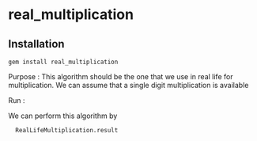 # real_multiplication

## Installation
  ```
  gem install real_multiplication

  ```
Purpose : This algorithm should be the one that we use in real life for multiplication. We can assume that a single digit multiplication is available

Run :

We can perform this algorithm by

```
  RealLifeMultiplication.result

```

